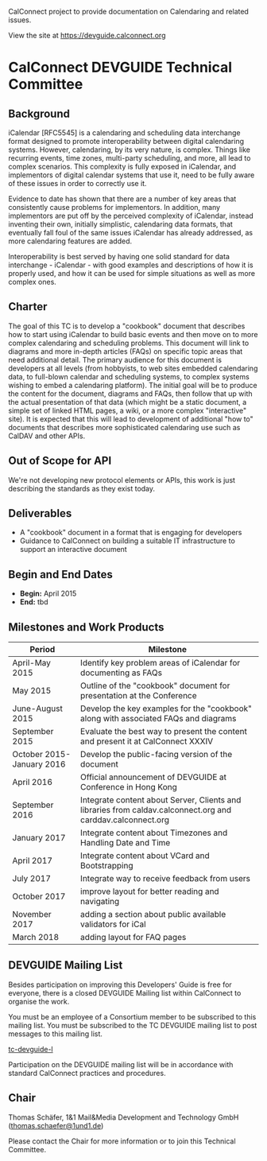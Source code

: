 CalConnect project to provide documentation on Calendaring and related issues.

View the site at https://devguide.calconnect.org

# CalConnect DEVGUIDE Technical Committee

## Background

iCalendar [RFC5545] is a calendaring and scheduling data interchange format designed to promote interoperability between digital calendaring systems. However, calendaring, by its very nature, is complex. Things like recurring events, time zones, multi-party scheduling, and more, all lead to complex scenarios. This complexity is fully exposed in iCalendar, and implementors of digital calendar systems that use it, need to be fully aware of these issues in order to correctly use it.

Evidence to date has shown that there are a number of key areas that consistently cause problems for implementors. In addition, many implementors are put off by the perceived complexity of iCalendar, instead inventing their own, initially simplistic, calendaring data formats, that eventually fall foul of the same issues iCalendar has already addressed, as more calendaring features are added.

Interoperability is best served by having one solid standard for data interchange - iCalendar - with good examples and descriptions of how it is properly used, and how it can be used for simple situations as well as more complex ones.

## Charter

The goal of this TC is to develop a "cookbook" document that describes how to start using iCalendar to build basic events and then move on to more complex calendaring and scheduling problems. This document will link to diagrams and more in-depth articles (FAQs) on specific topic areas that need additional detail. The primary audience for this document is developers at all levels (from hobbyists, to web sites embedded calendaring data, to full-blown calendar and scheduling systems, to complex systems wishing to embed a calendaring platform). The initial goal will be to produce the content for the document, diagrams and FAQs, then follow that up with the actual presentation of that data (which might be a static document, a simple set of linked HTML pages, a wiki, or a more complex "interactive" site). It is expected that this will lead to development of additional "how to" documents that describes more sophisticated calendaring use such as CalDAV and other APIs.

## Out of Scope for API

We're not developing new protocol elements or APIs, this work is just describing the standards as they exist today.
 
## Deliverables

- A "cookbook" document in a format that is engaging for developers
- Guidance to CalConnect on building a suitable IT infrastructure to support an interactive document

## Begin and End Dates

* **Begin:** April 2015
* **End:** tbd

## Milestones and Work Products

| Period | Milestone |
| --- | --- |
| April-May 2015 |	Identify key problem areas of iCalendar for documenting as FAQs|
|May 2015 |	Outline of the "cookbook" document for presentation at the Conference|
|June-August 2015 |	Develop the key examples for the "cookbook" along with associated FAQs and diagrams|
|September 2015 |	Evaluate the best way to present the content and present it at CalConnect XXXIV|
|October 2015-January 2016 |	Develop the public-facing version of the document|
|April 2016 | Official announcement of DEVGUIDE at Conference in Hong Kong|
|September 2016|Integrate content about Server, Clients and libraries from caldav.calconnect.org and carddav.calconnect.org|
|January 2017 | Integrate content about Timezones and Handling Date and Time|
|April 2017| Integrate content about VCard and Bootstrapping |
|July 2017 | Integrate way to receive feedback from users |
| October 2017 | improve layout for better reading and navigating |
| November 2017 | adding a section about public available validators for iCal |
| March 2018 | adding layout for FAQ pages |

## DEVGUIDE Mailing List

Besides participation on improving this Developers' Guide is free for everyone, there is a closed DEVGUIDE Mailing list within CalConnect to organise the work.

You must be an employee of a Consortium member to be subscribed to this mailing list.
You must be subscribed to the TC DEVGUIDE mailing list to post messages to this mailing list.

[tc-devguide-l](mailto:tc-devguide-l@lists.calconnect.org)

Participation on the DEVGUIDE mailing list will be in accordance with standard CalConnect practices and procedures.

## Chair 

Thomas Schäfer, 1&1 Mail&Media Development and Technology GmbH ([thomas.schaefer@1und1.de](mailto:thomas.schaefer@1und1.de))

Please contact the Chair for more information or to join this Technical Committee.